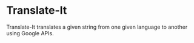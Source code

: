 Translate-It
============

Translate-It translates a given string from one given language to another using Google APIs.
